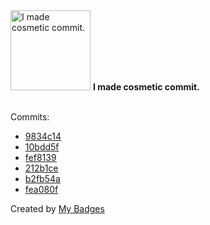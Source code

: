 <img src="https://my-badges.github.io/my-badges/cosmetic-commit.png" alt="I made cosmetic commit." title="I made cosmetic commit." width="128">
<strong>I made cosmetic commit.</strong>
<br><br>

Commits:

- <a href="https://github.com/prinzpiuz/MSM/commit/9834c14f9a2655ace0e490dc53edad185008e3bc">9834c14</a>
- <a href="https://github.com/prinzpiuz/MSM/commit/10bdd5f2a0107444257493863f64d17d2780f61e">10bdd5f</a>
- <a href="https://github.com/prinzpiuz/MSM/commit/fef8139125e4499b4d0bc107f6238d708c27eb14">fef8139</a>
- <a href="https://github.com/prinzpiuz/prinzpiuz.in/commit/212b1ceee058ddca0650ea44651a6b0d2b71b026">212b1ce</a>
- <a href="https://github.com/prinzpiuz/prinzpiuz.in/commit/b2fb54a3f6ccf933870df3f0b08f8a8224297692">b2fb54a</a>
- <a href="https://github.com/prinzpiuz/Stone-Paper-Scissor/commit/fea080fbd23a515f92c1b8c65513be535119ee94">fea080f</a>


Created by <a href="https://github.com/my-badges/my-badges">My Badges</a>